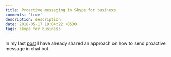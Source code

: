 ```yaml
---
title: Proactive messaging in Skype for business
comments: 'true'
description: description
date: 2018-05-17 19:04:22 +0530
tags: skype for business
---
```

In my last [post](https://sdharshraj.github.io/2018/04/29/sending-proactive-messaging-in-chatbot-using-microsoft-bot-framework.html "post") I have already shared an approach on how to send proactive message in chat bot.